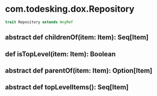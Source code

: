 # com.todesking.dox.Repository


```scala
trait Repository extends AnyRef
```


 abstract def childrenOf(item: Item): Seq[Item]
------------------------------------------------



 def isTopLevel(item: Item): Boolean
-------------------------------------



 abstract def parentOf(item: Item): Option[Item]
-------------------------------------------------



 abstract def topLevelItems(): Seq[Item]
-----------------------------------------


